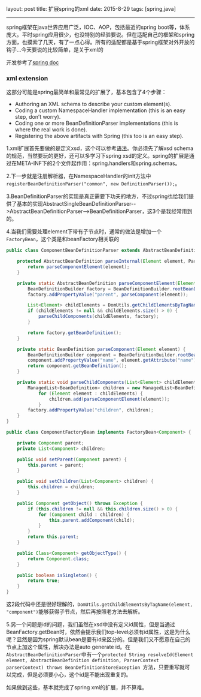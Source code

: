 layout: post
title: 扩展spring的xml
date: 2015-8-29
tags: [spring,java]

---
spring框架在java世界应用广泛，IOC、AOP，包括最近的spring boot等，体系庞大。平时spring应用很少，也没特别的经验要说。但在适配自己的框架和spring方面，也摸索了几天，有了一点心得。所有的适配都是基于spring框架对外开放的钩子...今天要说的比较简单，是关于xml的
<!--more-->
开发参考了[spring doc](http://docs.spring.io/autorepo/docs/spring/4.2.x/spring-framework-reference/html/)
### xml extension
这部分可能是spring最简单和最常见的扩展了，基本包含了4个步骤：
* Authoring an XML schema to describe your custom element(s).
* Coding a custom NamespaceHandler implementation (this is an easy step, don’t worry).
* Coding one or more BeanDefinitionParser implementations (this is where the real work is done).
* Registering the above artifacts with Spring (this too is an easy step).

1.xml扩展首先要做的是定义xsd，这个可以参考[语法](http://www.w3schools.com/schema/)。你必须先了解xsd schema的规范，当然要玩的更好，还可以多学习下spring xsd的定义。spring的扩展是通过在META-INF下的2个文件起作用：spring.handlers和spring.schemas。

2.下一步就是注册解析器，在NamespaceHandler的init方法中`registerBeanDefinitionParser("common", new DefinitionParser());`。

3.BeanDefinitionParser的实现是真正需要下功夫的地方，不过spring也给我们提供了基本的实现AbstractSingleBeanDefinitionParser-->AbstractBeanDefinitionParser-->BeanDefinitionParser，这3个是我经常用到的。

4.当我们需要处理element下带有子节点时，通常的做法是增加一个`FactoryBean`，这个类是和beanFactory相关联的

```java
public class ComponentBeanDefinitionParser extends AbstractBeanDefinitionParser {

	protected AbstractBeanDefinition parseInternal(Element element, ParserContext parserContext) {
		return parseComponentElement(element);
	}

	private static AbstractBeanDefinition parseComponentElement(Element element) {
		BeanDefinitionBuilder factory = BeanDefinitionBuilder.rootBeanDefinition(ComponentFactoryBean.class);
		factory.addPropertyValue("parent", parseComponent(element));

		List<Element> childElements = DomUtils.getChildElementsByTagName(element, "component");
		if (childElements != null && childElements.size() > 0) {
			parseChildComponents(childElements, factory);
		}

		return factory.getBeanDefinition();
	}

	private static BeanDefinition parseComponent(Element element) {
		BeanDefinitionBuilder component = BeanDefinitionBuilder.rootBeanDefinition(Component.class);
		component.addPropertyValue("name", element.getAttribute("name"));
		return component.getBeanDefinition();
	}

	private static void parseChildComponents(List<Element> childElements, BeanDefinitionBuilder factory) {
		ManagedList<BeanDefinition> children = new ManagedList<BeanDefinition>(childElements.size());
			for (Element element : childElements) {
				children.add(parseComponentElement(element));
			}
		factory.addPropertyValue("children", children);
	}
}

public class ComponentFactoryBean implements FactoryBean<Component> {

	private Component parent;
	private List<Component> children;

	public void setParent(Component parent) {
		this.parent = parent;
	}

	public void setChildren(List<Component> children) {
		this.children = children;
	}

	public Component getObject() throws Exception {
		if (this.children != null && this.children.size() > 0) {
			for (Component child : children) {
				this.parent.addComponent(child);
			}
		}
		return this.parent;
	}

	public Class<Component> getObjectType() {
		return Component.class;
	}

	public boolean isSingleton() {
		return true;
	}
}
```

这2段代码中还是很好理解的，`DomUtils.getChildElementsByTagName(element, "component")`能够获得子节点，然后再按照老方法去解析。

5.另一个问题是id的问题，我们虽然在xsd中没有定义id属性，但是当通过BeanFactory.getBean时，依然会提示我们top-level必须有id属性，这是为什么呢？显然是因为spring默认bean是要有id来区分的。但是我们又不愿意在自己的节点上加这个属性，解决办法是auto generate id。在`AbstractBeanDefinitionParser`中有一个`protected String resolveId(Element element, AbstractBeanDefinition definition, ParserContext parserContext) throws BeanDefinitionStoreException `方法，只要重写就可以完成，但是必须要小心，这个id是不能出现重复的。

如果做到这些，基本就完成了spring xml的扩展，并不算难。
